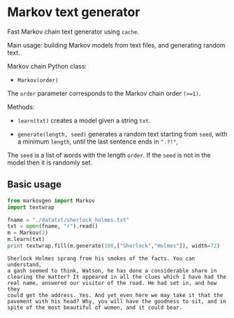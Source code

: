 # Markov text generator

Fast Markov chain text generator using `cache`.

Main usage: building Markov models from text files, and generating random text. 

Markov chain Python class:

- `Markov(order)`

The `order` parameter corresponds to the Markov chain order `(>=1)`. 


Methods:

- `learn(txt)` creates a model given a string `txt`.

- `generate(length, seed)` generates a random text starting from `seed`, with a minimum `length`, until the last sentence ends in `".?!"`, 

The `seed` is a list of words with the length `order`. 
If the `seed` is not in the model then it is randomly set.

## Basic usage

```python
from markovgen import Markov
import textwrap

fname = "./datatxt/sherlock_holmes.txt"
txt = open(fname, "r").read()
m = Markov(2)
m.learn(txt)
print textwrap.fill(m.generate(100,["Sherlock","Holmes"]), width=72)
```
```
Sherlock Holmes sprang from his smokes of the facts. You can understand,
a gash seemed to think, Watson, he has done a considerable share in
clearing the matter? It appeared in all the clues which I have had the
real name, answered our visitor of the road. He had set in, and how they
could get the address. Yes. And yet even here we may take it that the
pavement with his head? Why, you will have the goodness to sit, and in
spite of the most beautiful of women, and it could bear.
```

